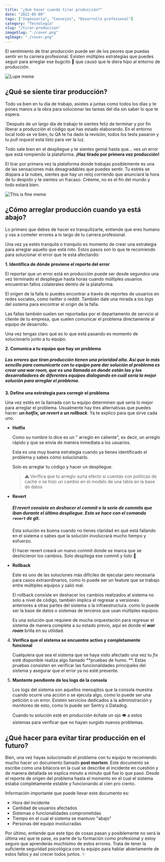 ```yaml
---
title: "¿Qué hacer cuando tirar producción?"
date: "2022-05-09"
tags: ["Ingeniería", "Consejos", "Desarrollo profesional"]
category: "Tecnología"
slug: "/tirar-produccion"
imageSlug: "./cover.png"
ogImage: "./cover.png"
---
```


El sentimiento de tirar producción puede ser de los peores que puedas sentir en tu carrera profesional. Existen múltiples estrategias que puedes seguir para arreglar ese *bugcito* 🐛 que causó que le diera hipo al entorno de producción.

![Lupe meme](https://imagenes.milenio.com/9MVFhKwsaadwaBOawvPxNg88BC0=/936x566/https://www.milenio.com/uploads/media/2021/03/23/ay-lupe-nacio-meme-viral.jpg)

## ¿Qué se siente tirar producción?
Todo va bien en tu día de trabajo, asistes a juntas como todos los días y te pones manos a la obra para solucionar las tareas del día sin saber lo que te espera.

´Después de un largo día de trabajo te sientes feliz de terminar y por fin liberar a producción el código que has estado elaborando. En el entorno local todo se ve bien, tu QA te ha dado la revisión, todos los tests pasaron y tu *pull request* está listo para ver la luz. 

Todo sale bien en el despliegue y te sientes genial hasta que... ves un error que está rompiendo la plataforma. **¡Haz tirado por primera vez producción!**

El tirar por primera vez la plataforma donde trabajas posiblemente es una de las sensaciones más desagradables que puedes sentir. Tu estrés se dispara a la nubes, sientes que hay un reloj corriendo que anunciará la hora de tu despido y te sientes un fracaso. Créeme, no es el fin del mundo y todo estará bien.

![This is fine meme](https://media.tenor.co/images/0d1329f5ff7d31712e3d12ce160df6ec/raw)

## ¿Cómo arreglar producción cuando ya está abajo?

Lo primero que debes de hacer es tranquilizarte, entiende que eres humano y vas a cometer errores a lo largo de tu carrera profesional. 

Una vez ya estés tranquila o tranquilo es momento de crear una estrategia para arreglar aquello que está roto. Estos pasos son lo que te recomiendo para solucionar el error que te está afectando:

**1. Identifica de dónde proviene el reporte del error**

El reportar que un error está en producción puede ser desde segundos una vez terminado el despliegue hasta horas cuando múltiples usuarios encuentran fallos colaterales dentro de la plataforma. 

El origen de la falla lo puedes encontrar a través de reportes de usuarios en redes sociales, como twitter o reddit. También dale una mirada a los *logs* del sistema para encontrar el origin de la falla. 

Las fallas también suelen ser reportadas por el departamento de servicio al cliente de tu empresa,  que suelen comunicar el problema directamente al equipo de desarrollo.

Una vez tengas claro qué es lo que está pasando es momento de solucionarlo junto a tu equipo.

**2. Comunica a tu equipo que hay un problema**

##### Los errores que tiran producción tienen una prioridad alta. Así que lo más sencillo para comunicarte con tu equipo para dar solución al problema es crear una ***war room***, que es una llamada en donde están las y los desarrolladores de diferentes equipos dialogando en cuál sería la mejor solución para arreglar el problema.

**3. Define una estrategia para corregir el problema**

Una vez estés en la llamada con tu equipo determinen qué sería lo mejor para arreglar el problema. Usualmente hay tres alternativas que puedes hacer: ***un hotfix, un revert o un rollback***. Ya te explico para que sirve cada uno. 

- **Hotfix**

  Como su nombre lo dice es un " arreglo en caliente", es decir, un arreglo rápido y que se envía de manera inmediata a los usuarios. 

  Esta es una muy buena estrategia cuando ya tienes identificado el problema y sabes cómo solucionarlo. 

  Solo es arreglar tu código y hacer un despliegue. 

  > ⚠️ Verifica que tu arreglo surta efecto si cuentas con políticas de caché o se hizo un cambio en el modelo de una tabla en la base de datos

- **Revert**

  ##### El revert consiste en deshacer el commit o la serie de commits que iban durante el último despliegue. Esto se hace con el comando `revert` de git.

  Esta solución es buena cuando no tienes claridad en qué está fallando en el sistema o sabes que la solución involucrará mucho tiempo y esfuerzo.

  El hacer revert creará un nuevo commit donde se marca que se deshicieron los cambios. Solo despliega ese commit y listo 🚀

- **Rollback**

  Este es uno de las soluciones más difíciles de ejecutar pero necesaria para casos extraordinarios, como lo puede ser un feature que se trabajo entre múltiples equipos y salió mal.

  El rollback consiste en deshacer los cambios realizados al sistema no solo a nivel de código, también implica el regresar a versiones anteriores a otras partes del sistema o la infraestructura. como lo puede ser la base de datos o sistemas de terceros que usan múltiples equipos. 

  Es una solución que requiere de mucha orquestación para regresar el sistema de manera completa a su estado previo, aquí es donde el ***war room*** brilla en su utilidad.

4. **Verifica que el sistema se encuentre activo y completamente funcional**

   Cualquiera que sea el sistema que se haya visto afectado una vez tu *fix* esté disponible realiza algo llamado **pruebas de humo. **. Estas pruebas consisten en verificar las funcionalidades principales del sistema y asegurar que el error ya no esté presente.

5. **Mantente pendiente de los logs de la consola**

   Los logs del sistema son aquellos mensajitos que la consola muestra cuando ocurre una acción o se ejecuta algo, como lo puede ser una petición o un error. Existen servicios dedicados a la administración y monitoreo de esto, como lo puede ser Sentry o Datadog. 

   Cuando tu solución esté en producción échale un ojo 👁 a estos sistemas para verificar que no hayan surgido nuevos problemas.

## ¿Qué hacer para evitar tirar producción en el futuro?

Bien, una vez hayas solucionado el problema con tu equipo te recomiendo mucho hacer un documento llamado **post mortem**. Este documento se escribe como una bitácora en la cual se describe el incidente en cuestión y de manera detallada se explica minuto a minuto qué fue lo que pasó. Desde el reporte de origen del problema hasta el momento en el cual el sistema estaba completamente estable y funcionando al cien pro ciento. 

Información importante que puede llevar este documento es:

- Hora del incidente
- Cantidad de usuarios afectados
- Sistemas o funcionalidades comprometidas
- Tiempo en el cual el sistema se mantuvo "abajo"
- Personas del equipo involucradas

Por último, entiende que este tipo de cosas pasan y posiblemente no será la última vez que te pase, es parte de tu formación como profesional y estoy seguro que aprenderás muchísimo de estos errores. Trata de tener la suficiente seguridad psicológica con tu equipo para hablar abiertamente de estos fallos y así crecer todos juntos. ✨